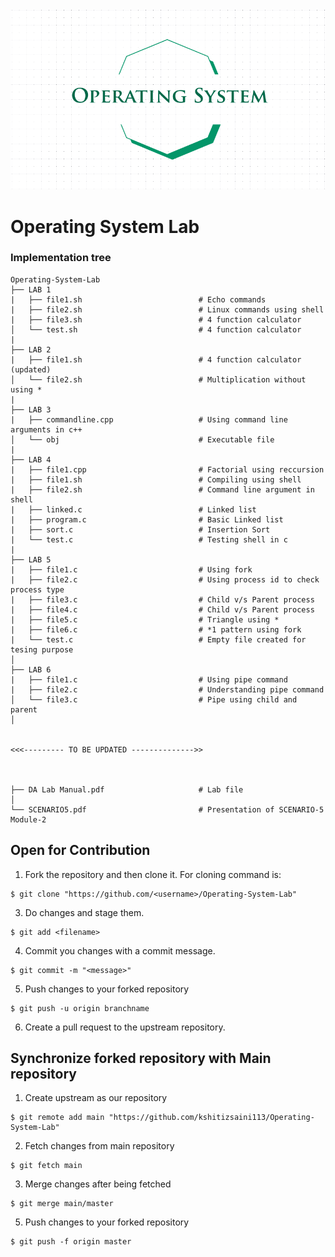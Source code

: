 <div align="center">
  <img src="https://github.com/kshitizsaini113/Operating-System-Lab/blob/master/OperatingSystem.png">
</div>

# Operating System Lab


### Implementation tree
```
Operating-System-Lab
├── LAB 1
|   ├── file1.sh                          # Echo commands
|   ├── file2.sh                          # Linux commands using shell
|   ├── file3.sh                          # 4 function calculator
│   └── test.sh                           # 4 function calculator
|
├── LAB 2
|   ├── file1.sh                          # 4 function calculator (updated)
│   └── file2.sh                          # Multiplication without using *
|
├── LAB 3
|   ├── commandline.cpp                   # Using command line arguments in c++
│   └── obj                               # Executable file
|
├── LAB 4
|   ├── file1.cpp                         # Factorial using reccursion
|   ├── file1.sh                          # Compiling using shell
|   ├── file2.sh                          # Command line argument in shell
|   ├── linked.c                          # Linked list
|   ├── program.c                         # Basic Linked list
|   ├── sort.c                            # Insertion Sort
|   └── test.c                            # Testing shell in c
|
├── LAB 5
|   ├── file1.c                           # Using fork
|   ├── file2.c                           # Using process id to check process type
|   ├── file3.c                           # Child v/s Parent process
|   ├── file4.c                           # Child v/s Parent process
|   ├── file5.c                           # Triangle using *
|   ├── file6.c                           # *1 pattern using fork
|   └── test.c                            # Empty file created for tesing purpose
│
├── LAB 6
|   ├── file1.c                           # Using pipe command
|   ├── file2.c                           # Understanding pipe command
│   └── file3.c                           # Pipe using child and parent
│


<<<--------- TO BE UPDATED -------------->>



├── DA Lab Manual.pdf                     # Lab file
│
└── SCENARIO5.pdf                         # Presentation of SCENARIO-5 Module-2
```


## Open for Contribution

1. Fork the repository and then clone it. For cloning command is:
```
$ git clone "https://github.com/<username>/Operating-System-Lab"
```

3. Do changes and stage them.
```
$ git add <filename>
```

4. Commit you changes with a commit message.
```
$ git commit -m "<message>"
```

5. Push changes to your forked repository
```
$ git push -u origin branchname
```
6. Create a pull request to the upstream repository.

## Synchronize forked repository with Main repository

1. Create upstream as our repository
```
$ git remote add main "https://github.com/kshitizsaini113/Operating-System-Lab"
```

2. Fetch changes from main repository
```
$ git fetch main
```

3. Merge changes after being fetched
```
$ git merge main/master
```

5. Push changes to your forked repository
```
$ git push -f origin master
```
